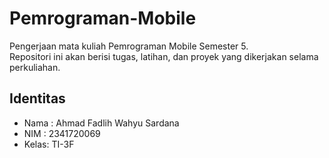 # Pemrograman-Mobile

Pengerjaan mata kuliah Pemrograman Mobile Semester 5.  
Repositori ini akan berisi tugas, latihan, dan proyek yang dikerjakan selama perkuliahan.

## Identitas

- Nama : Ahmad Fadlih Wahyu Sardana
- NIM  : 2341720069
- Kelas: TI-3F


